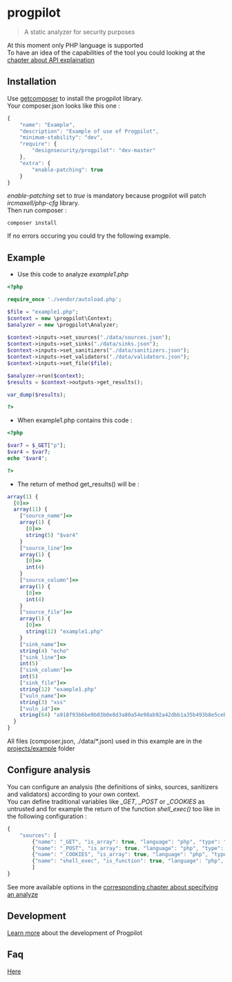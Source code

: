# progpilot
> A static analyzer for security purposes

At this moment only PHP language is supported  
To have an idea of the capabilities of the tool you could looking at the [chapter about API explaination](./doc/API.md)

## Installation
Use [getcomposer](https://getcomposer.org/) to install the progpilot library.  
Your composer.json looks like this one :
```javascript
{
    "name": "Example",
    "description": "Example of use of Progpilot",
    "minimum-stability": "dev",
    "require": {
        "designsecurity/progpilot": "dev-master"
    },
    "extra": {
        "enable-patching": true
    }
} 
```
*enable-patching* set to *true* is mandatory because progpilot will patch *ircmaxell/php-cfg* library.  
Then run composer :
```shell
composer install
```
If no errors occuring you could try the following example.

## Example
- Use this code to analyze *example1.php*
```php
<?php

require_once './vendor/autoload.php';

$file = "example1.php";
$context = new \progpilot\Context;
$analyzer = new \progpilot\Analyzer;
		
$context->inputs->set_sources("./data/sources.json");
$context->inputs->set_sinks("./data/sinks.json");
$context->inputs->set_sanitizers("./data/sanitizers.json");
$context->inputs->set_validators("./data/validators.json");
$context->inputs->set_file($file);

$analyzer->run($context);
$results = $context->outputs->get_results();

var_dump($results);

?>	 
```
- When example1.php contains this code :
```php
<?php

$var7 = $_GET["p"];
$var4 = $var7;
echo "$var4";

?>	
```
- The return of method get_results() will be :
```javascript
array(1) {
  [0]=>
  array(11) {
    ["source_name"]=>
    array(1) {
      [0]=>
      string(5) "$var4"
    }
    ["source_line"]=>
    array(1) {
      [0]=>
      int(4)
    }
    ["source_column"]=>
    array(1) {
      [0]=>
      int(4)
    }
    ["source_file"]=>
    array(1) {
      [0]=>
      string(12) "example1.php"
    }
    ["sink_name"]=>
    string(4) "echo"
    ["sink_line"]=>
    int(5)
    ["sink_column"]=>
    int(5)
    ["sink_file"]=>
    string(12) "example1.php"
    ["vuln_name"]=>
    string(3) "xss"
    ["vuln_id"]=>
    string(64) "a918f93b6be9b03b0e8d3a80a54e98ab92a42dbb1a35b493b8e5ceb5328162ef"
  }
}
```
All files (composer.json, ./data/*.json) used in this example are in the [projects/example](./projects/example) folder

## Configure analysis
You can configure an analysis (the definitions of sinks, sources, sanitizers and validators) according to your own context.  
You can define traditional variables like *_GET*, *_POST* or *_COOKIES* as untrusted and for example the return of the function *shell_exec()* too like in the following configuration :
```javascript
{
    "sources": [
        {"name": "_GET", "is_array": true, "language": "php", "type": "HTTP Parameter"},
        {"name": "_POST", "is_array": true, "language": "php", "type": "HTTP Parameter"},
        {"name": "_COOKIES", "is_array": true, "language": "php", "type": "HTTP Parameter"},
        {"name": "shell_exec", "is_function": true, "language": "php", "type": "command return"}
		]
}
```
See more available options in the [corresponding chapter about specifying an analyze](./doc/SPECIFY_ANALYZE.md)

## Development
[Learn more](./doc/DEV.md) about the development of Progpilot

## Faq
[Here](./doc/FAQ.md)
